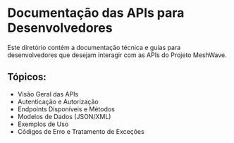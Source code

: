 # Documentação das APIs para Desenvolvedores

Este diretório contém a documentação técnica e guias para desenvolvedores que desejam interagir com as APIs do Projeto MeshWave.

## Tópicos:

*   Visão Geral das APIs
*   Autenticação e Autorização
*   Endpoints Disponíveis e Métodos
*   Modelos de Dados (JSON/XML)
*   Exemplos de Uso
*   Códigos de Erro e Tratamento de Exceções


